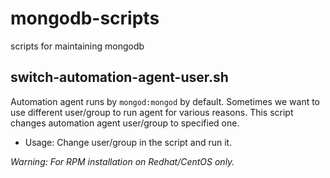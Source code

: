 # mongodb-scripts
scripts for maintaining mongodb
## switch-automation-agent-user.sh
Automation agent runs by `mongod:mongod` by default. Sometimes we want to use different user/group to run agent for various reasons. This script changes automation agent user/group to specified one.

- Usage: Change user/group in the script and run it.

*Warning: For RPM installation on Redhat/CentOS only.*

